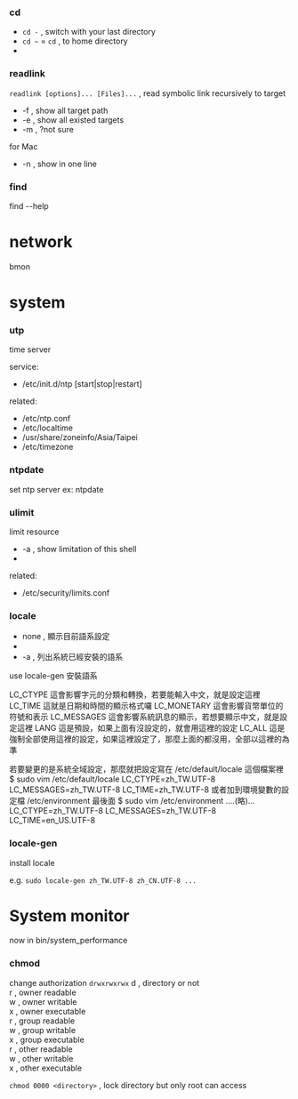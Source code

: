 
### cd

- `cd -` , switch with your last directory
- `cd ~` = `cd` , to home directory
- 

### readlink
`readlink [options]... [Files]...` , read symbolic link recursively to target
- -f , show all target path
- -e , show all existed targets
- -m , ?not sure

for Mac
- -n , show in one line


### find
find --help



# network
bmon


# system

### utp
time server

service:
- /etc/init.d/ntp [start|stop|restart]

related:
- /etc/ntp.conf
- /etc/localtime
- /usr/share/zoneinfo/Asia/Taipei
- /etc/timezone

### ntpdate 
set ntp server
ex: ntpdate <server>


### ulimit
limit resource 
- -a , show limitation of this shell
- 

related:
- /etc/security/limits.conf


### locale 
- none , 顯示目前語系設定
- 
- -a , 列出系統已經安裝的語系

use locale-gen 安裝語系

LC_CTYPE 這會影響字元的分類和轉換，若要能輸入中文，就是設定這裡
LC_TIME 這就是日期和時間的顯示格式囉
LC_MONETARY 這會影響貨幣單位的符號和表示
LC_MESSAGES 這會影響系統訊息的顯示，若想要顯示中文，就是設定這裡
LANG 這是預設，如果上面有沒設定的，就會用這裡的設定
LC_ALL 這是強制全部使用這裡的設定，如果這裡設定了，那麼上面的都沒用，全部以這裡的為準

若要變更的是系統全域設定，那麼就把設定寫在 /etc/default/locale 這個檔案裡
$ sudo vim /etc/default/locale
LC_CTYPE=zh_TW.UTF-8
LC_MESSAGES=zh_TW.UTF-8
LC_TIME=zh_TW.UTF-8
或者加到環境變數的設定檔 /etc/environment 最後面
$ sudo vim /etc/environment
....(略)...
LC_CTYPE=zh_TW.UTF-8
LC_MESSAGES=zh_TW.UTF-8
LC_TIME=en_US.UTF-8

### locale-gen
install locale 

e.g. `sudo locale-gen zh_TW.UTF-8 zh_CN.UTF-8 ...`


# System monitor
 now in bin/system_performance


### chmod 
change authorization 
`drwxrwxrwx`
d , directory or not  
r , owner readable  
w , owner writable  
x , owner executable  
r , group readable  
w , group writable  
x , group executable  
r , other readable  
w , other writable  
x , other executable  


`chmod 0000 <directory>` , lock directory but only root can access
















